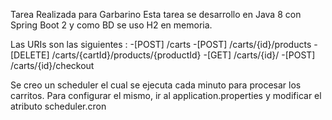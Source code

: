 Tarea Realizada para Garbarino
Esta tarea se desarrollo en Java 8 con Spring Boot 2 y como BD se uso H2 en memoria.

Las URIs son las siguientes :
-[POST] /carts
-[POST] /carts/{id}/products
-[DELETE] /carts/{cartId}/products/{productId}
-[GET] /carts/{id}/
-[POST] /carts/{id}/checkout

Se creo un scheduler el cual se ejecuta cada minuto para procesar los carritos.
Para configurar el mismo, ir al application.properties y modificar el atributo scheduler.cron

